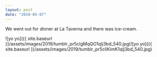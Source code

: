 ```yaml
---
layout: post
date: "2019-05-07"
---
```


We went out for dinner at La Taverna and there was ice-cream.

![yo yo]({{ site.baseurl }}/assets/images/2019/tumblr_pr5clgMqQO1qlj3bd_540.jpg)![yo yo]({{ site.baseurl }}/assets/images/2019/tumblr_pr5cliKimK1qlj3bd_540.jpg)
